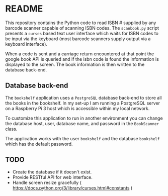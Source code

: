 # README

This repository contains the Python code to read ISBN # supplied by any barcode scanner capable of scanning ISBN codes. The `scanbook.py` script presents a `curses` based text user interface which waits for ISBN codes to be input via the keyboard (most barcode scanners supply output via a keyboard interface). 

When a code is sent and a carriage return encountered at that point the google book API is queried and if the isbn code is found the information is displayed to the screen. The book information is then written to the database back-end.

## Database back-end

The `bookshelf` application uses a `PostgreSQL` database back-end to store all the books in the bookshelf. In my set-up I am running a PostgreSQL server on a Raspberry Pi 3 host which is accessible within my local network.

To customize this application to run in another environment you can change the database host, user, database name, and password in the  `BookScanner` class.

The application works with the user `bookshelf` and the database `bookshelf` which has the default password.

## TODO

* Create the database if it doesn't exist.
* Provide RESTful API for web interface.
* Handle screen resize gracefully ( https://docs.python.org/3/library/curses.html#constants )
